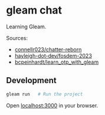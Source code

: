 # gleam chat

Learning Gleam.

Sources:
- [connellr023/chatter-reborn](https://github.com/connellr023/chatter-reborn)
- [hayleigh-dot-dev/fosdem-2023](https://github.com/hayleigh-dot-dev/fosdem-2023)
- [bcpeinhardt/learn_otp_with_gleam](https://github.com/bcpeinhardt/learn_otp_with_gleam)

## Development

```sh
gleam run   # Run the project
```
Open [localhost:3000](http://localhost:3000) in your browser.
